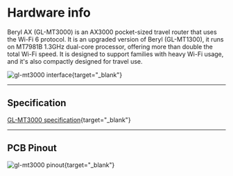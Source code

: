 # Hardware info

Beryl AX (GL-MT3000) is an AX3000 pocket-sized travel router that uses the Wi-Fi 6 protocol. It is an upgraded version of Beryl (GL-MT1300), it runs on MT7981B 1.3GHz dual-core processor, offering more than double the total Wi-Fi speed. It is designed to support families with heavy Wi-Fi usage, and it's also compactly designed for travel use.

![gl-mt3000 interface](https://static.gl-inet.com/docs/en/4/user_guide/gl-mt3000/hardware_info/gl-mt3000_interface.jpg){target="_blank"}

---

## Specification

[GL-MT3000 specification](https://www.gl-inet.com/products/gl-mt3000/#specs){target="_blank"}

---

## PCB Pinout

![gl-mt3000 pinout](https://static.gl-inet.com/docs/en/4/user_guide/gl-mt3000/hardware_info/gl-mt3000_pinout.jpg){target="_blank"}
